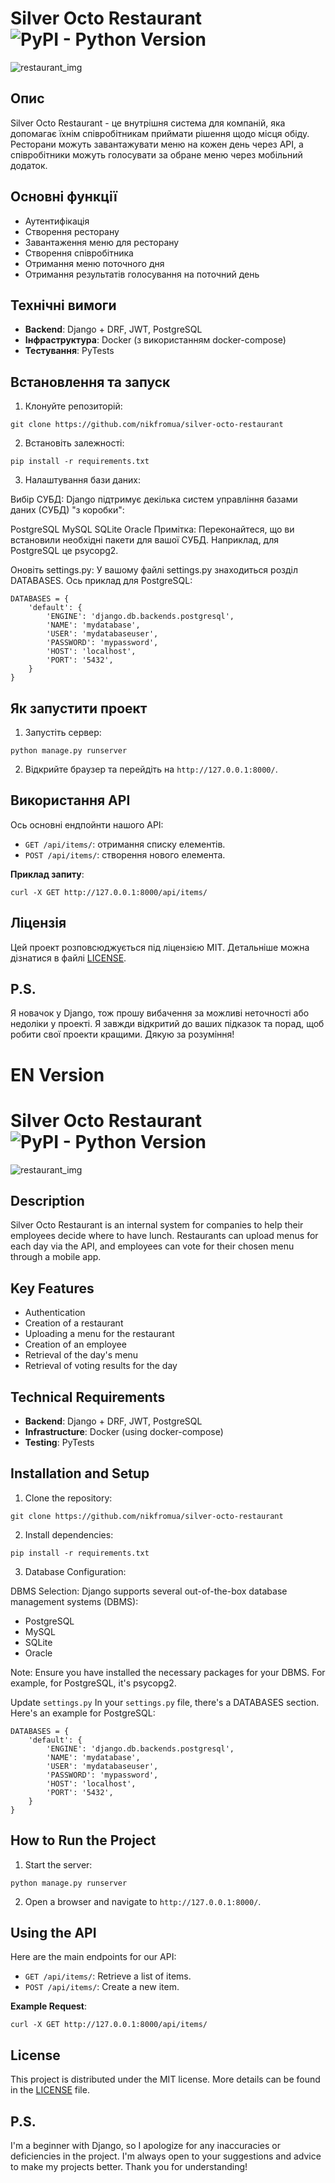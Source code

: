 # Silver Octo Restaurant ![PyPI - Python Version](https://img.shields.io/pypi/pyversions/Django?style=flat-square)

![restaurant_img](media/image-1.png)
## Опис
Silver Octo Restaurant - це внутрішня система для компаній, яка допомагає їхнім співробітникам приймати рішення щодо місця обіду. Ресторани можуть завантажувати меню на кожен день через API, а співробітники можуть голосувати за обране меню через мобільний додаток.

## Основні функції
- Аутентифікація
- Створення ресторану
- Завантаження меню для ресторану
- Створення співробітника
- Отримання меню поточного дня
- Отримання результатів голосування на поточний день

## Технічні вимоги
- **Backend**: Django + DRF, JWT, PostgreSQL
- **Інфраструктура**: Docker (з використанням docker-compose)
- **Тестування**: PyTests

## Встановлення та запуск

1. Клонуйте репозиторій:
```
git clone https://github.com/nikfromua/silver-octo-restaurant
```



2. Встановіть залежності:

```
pip install -r requirements.txt
```

3. Налаштування бази даних:

Вибір СУБД:
Django підтримує декілька систем управління базами даних (СУБД) "з коробки":

PostgreSQL
MySQL
SQLite
Oracle
Примітка: Переконайтеся, що ви встановили необхідні пакети для вашої СУБД. Наприклад, для PostgreSQL це psycopg2.

Оновіть settings.py:
У вашому файлі settings.py знаходиться розділ DATABASES. Ось приклад для PostgreSQL:

```
DATABASES = {
    'default': {
        'ENGINE': 'django.db.backends.postgresql',
        'NAME': 'mydatabase',
        'USER': 'mydatabaseuser',
        'PASSWORD': 'mypassword',
        'HOST': 'localhost',
        'PORT': '5432',
    }
}

```



## Як запустити проект

1. Запустіть сервер:

```
python manage.py runserver
```

2. Відкрийте браузер та перейдіть на `http://127.0.0.1:8000/`.

## Використання API

Ось основні ендпойнти нашого API:

- `GET /api/items/`: отримання списку елементів.
- `POST /api/items/`: створення нового елемента.

**Приклад запиту**:
```
curl -X GET http://127.0.0.1:8000/api/items/
```
## Ліцензія

Цей проект розповсюджується під ліцензією MIT. Детальніше можна дізнатися в файлі [LICENSE](LICENSE).

## P.S.
Я новачок у Django, тож прошу вибачення за можливі неточності або недоліки у проекті. Я завжди відкритий до ваших підказок та порад, щоб робити свої проекти кращими. Дякую за розуміння!

<h1>EN Version</h1>

# Silver Octo Restaurant ![PyPI - Python Version](https://img.shields.io/pypi/pyversions/Django?style=flat-square)

![restaurant_img](media/image-1.png)

## Description
Silver Octo Restaurant is an internal system for companies to help their employees decide where to have lunch. Restaurants can upload menus for each day via the API, and employees can vote for their chosen menu through a mobile app.

## Key Features
- Authentication
- Creation of a restaurant
- Uploading a menu for the restaurant
- Creation of an employee
- Retrieval of the day's menu
- Retrieval of voting results for the day

## Technical Requirements
- **Backend**: Django + DRF, JWT, PostgreSQL
- **Infrastructure**: Docker (using docker-compose)
- **Testing**: PyTests

## Installation and Setup

1. Clone the repository:
```
git clone https://github.com/nikfromua/silver-octo-restaurant
```

2. Install dependencies:
```
pip install -r requirements.txt
```

3. Database Configuration:

DBMS Selection:
Django supports several out-of-the-box database management systems (DBMS):

- PostgreSQL
- MySQL
- SQLite
- Oracle

Note: Ensure you have installed the necessary packages for your DBMS. For example, for PostgreSQL, it's psycopg2.

Update `settings.py` 
In your `settings.py` file, there's a DATABASES section. Here's an example for PostgreSQL:

```
DATABASES = {
    'default': {
        'ENGINE': 'django.db.backends.postgresql',
        'NAME': 'mydatabase',
        'USER': 'mydatabaseuser',
        'PASSWORD': 'mypassword',
        'HOST': 'localhost',
        'PORT': '5432',
    }
}
```

## How to Run the Project

1. Start the server:
```
python manage.py runserver
```

2. Open a browser and navigate to `http://127.0.0.1:8000/`.

## Using the API

Here are the main endpoints for our API:

- `GET /api/items/`: Retrieve a list of items.
- `POST /api/items/`: Create a new item.

**Example Request**:
```
curl -X GET http://127.0.0.1:8000/api/items/
```

## License

This project is distributed under the MIT license. More details can be found in the [LICENSE](LICENSE) file.

## P.S.
I'm a beginner with Django, so I apologize for any inaccuracies or deficiencies in the project. I'm always open to your suggestions and advice to make my projects better. Thank you for understanding!